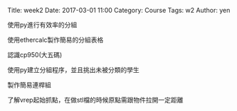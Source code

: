 Title: week2
Date: 2017-03-01 11:00
Category: Course
Tags: w2
Author: yen

使用py進行有效率的分組
<!-- PELICAN_END_SUMMARY -->
<p>使用ethercalc製作簡易的分組表格</p>
<p>認識cp950(大五碼)</p>
 <p>使用py建立分組程序，並且挑出未被分類的學生</p>
<p>製作簡易連桿組</p>
 <p>了解vrep起始抓點，在做stl檔的時候原點需跟物件拉開一定距離</p>